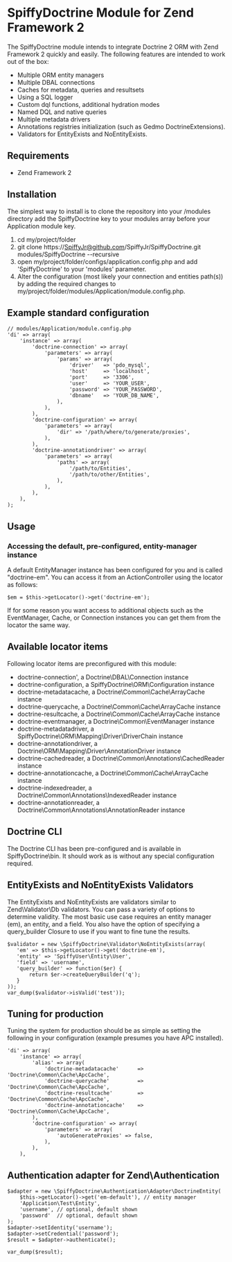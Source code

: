 # SpiffyDoctrine Module for Zend Framework 2
The SpiffyDoctrine module intends to integrate Doctrine 2 ORM with Zend Framework 2 quickly and easily. The following features are intended to work out of the box: 
  
  - Multiple ORM entity managers
  - Multiple DBAL connections
  - Caches for metadata, queries and resultsets
  - Using a SQL logger
  - Custom dql functions, additional hydration modes
  - Named DQL and native queries
  - Multiple metadata drivers
  - Annotations registries initialization (such as Gedmo DoctrineExtensions).
  - Validators for EntityExists and NoEntityExists.
  
## Requirements
  - Zend Framework 2

## Installation
The simplest way to install is to clone the repository into your /modules directory add the 
SpiffyDoctrine key to your modules array before your Application module key.

  1. cd my/project/folder
  2. git clone https://SpiffyJr@github.com/SpiffyJr/SpiffyDoctrine.git modules/SpiffyDoctrine --recursive
  3. open my/project/folder/configs/application.config.php and add 'SpiffyDoctrine' to your 'modules' parameter.
  4. Alter the configuration (most likely your connection and entities path(s)) by adding the required changes to 
     my/project/folder/modules/Application/module.config.php.

## Example standard configuration
    // modules/Application/module.config.php
    'di' => array(
        'instance' => array(
            'doctrine-connection' => array(
                'parameters' => array(
                    'params' => array(
                        'driver'   => 'pdo_mysql',
                        'host'     => 'localhost',
                        'port'     => '3306', 
                        'user'     => 'YOUR_USER',
                        'password' => 'YOUR_PASSWORD',
                        'dbname'   => 'YOUR_DB_NAME',
                    ),
                ),
            ),
            'doctrine-configuration' => array(
                'parameters' => array(
                    'dir' => '/path/where/to/generate/proxies',
                ),
            ),
            'doctrine-annotationdriver' => array(
                'parameters' => array(
                    'paths' => array(
                        '/path/to/Entities',
                        '/path/to/other/Entities',
                    ),
                ),
            ),
        ),
    );


## Usage

### Accessing the default, pre-configured, entity-manager instance
A default EntityManager instance has been configured for you and is called "doctrine-em". You can access
it from an ActionController using the locator as follows:

    $em = $this->getLocator()->get('doctrine-em');
    
If for some reason you want access to additional objects such as the EventManager, Cache, or Connection instances
you can get them from the locator the same way.

## Available locator items
Following locator items are preconfigured with this module:

  - doctrine-connection', a Doctrine\DBAL\Connection instance
  - doctrine-configuration, a SpiffyDoctrine\ORM\Configuration instance
  - doctrine-metadatacache, a Doctrine\Common\Cache\ArrayCache instance
  - doctrine-querycache, a Doctrine\Common\Cache\ArrayCache instance
  - doctrine-resultcache, a Doctrine\Common\Cache\ArrayCache instance
  - doctrine-eventmanager, a Doctrine\Common\EventManager instance
  - doctrine-metadatadriver, a SpiffyDoctrine\ORM\Mapping\Driver\DriverChain instance
  - doctrine-annotationdriver, a Doctrine\ORM\Mapping\Driver\AnnotationDriver instance
  - doctrine-cachedreader, a Doctrine\Common\Annotations\CachedReader instance
  - doctrine-annotationcache, a Doctrine\Common\Cache\ArrayCache instance
  - doctrine-indexedreader, a Doctrine\Common\Annotations\IndexedReader instance
  - doctrine-annotationreader, a Doctrine\Common\Annotations\AnnotationReader instance

## Doctrine CLI
The Doctrine CLI has been pre-configured and is available in SpiffyDoctrine\bin. It should work as
is without any special configuration required.

## EntityExists and NoEntityExists Validators
The EntityExists and NoEntityExists are validators similar to Zend\Validator\Db validators. You can 
pass a variety of options to determine validity. The most basic use case requires an entity manager (em),
an entity, and a field. You also have the option of specifying a query_builder Closure to use if you
want to fine tune the results. 

    $validator = new \SpiffyDoctrine\Validator\NoEntityExists(array(
       'em' => $this->getLocator()->get('doctrine-em'),
       'entity' => 'SpiffyUser\Entity\User',
       'field' => 'username',
       'query_builder' => function($er) {
           return $er->createQueryBuilder('q');
       }
    ));
    var_dump($validator->isValid('test'));

## Tuning for production
Tuning the system for production should be as simple as setting the following in your
configuration (example presumes you have APC installed).

    'di' => array(
        'instance' => array(
            'alias' => array(
                'doctrine-metadatacache'      => 'Doctrine\Common\Cache\ApcCache',
                'doctrine-querycache'         => 'Doctrine\Common\Cache\ApcCache',
                'doctrine-resultcache'        => 'Doctrine\Common\Cache\ApcCache',
                'doctrine-annotationcache'    => 'Doctrine\Common\Cache\ApcCache',
            ),
            'doctrine-configuration' => array(
                'parameters' => array(
                    'autoGenerateProxies' => false,
                ),
            ),
        ),
## Authentication adapter for Zend\Authentication
    $adapter = new \SpiffyDoctrine\Authentication\Adapter\DoctrineEntity(
        $this->getLocator()->get('em-default'), // entity manager
        'Application\Test\Entity',
        'username', // optional, default shown
        'password'  // optional, default shown
    );
    $adapter->setIdentity('username');
    $adapter->setCredential('password');
    $result = $adapter->authenticate();
    
    var_dump($result);